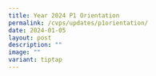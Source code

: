 ```yaml
---
title: Year 2024 P1 Orientation
permalink: /cvps/updates/p1orientation/
date: 2024-01-05
layout: post
description: ""
image: ""
variant: tiptap
---
```

